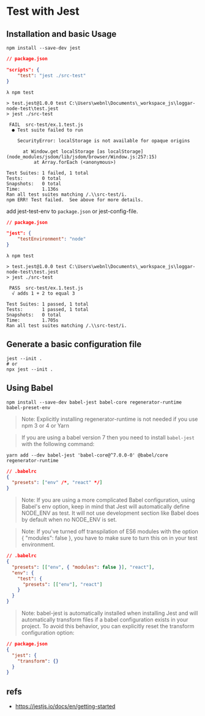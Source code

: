 # Test with Jest

## Installation and basic Usage

```shell
npm install --save-dev jest
```

```json
// package.json

"scripts": {
	"test": "jest ./src-test"
}
```

```shell
λ npm test

> test.jest@1.0.0 test C:\Users\webnl\Documents\_workspace_js\loggar-node-test\test.jest
> jest ./src-test

 FAIL  src-test/ex.1.test.js
  ● Test suite failed to run

    SecurityError: localStorage is not available for opaque origins

      at Window.get localStorage [as localStorage] (node_modules/jsdom/lib/jsdom/browser/Window.js:257:15)
          at Array.forEach (<anonymous>)

Test Suites: 1 failed, 1 total
Tests:       0 total
Snapshots:   0 total
Time:        1.136s
Ran all test suites matching /.\\src-test/i.
npm ERR! Test failed.  See above for more details.
```

add jest-test-env to `package.json` or jest-config-file.

```json
// package.json

"jest": {
	"testEnvironment": "node"
}
```

```shell
λ npm test

> test.jest@1.0.0 test C:\Users\webnl\Documents\_workspace_js\loggar-node-test\test.jest
> jest ./src-test

 PASS  src-test/ex.1.test.js
  √ adds 1 + 2 to equal 3

Test Suites: 1 passed, 1 total
Tests:       1 passed, 1 total
Snapshots:   0 total
Time:        1.705s
Ran all test suites matching /.\\src-test/i.
```

## Generate a basic configuration file

```shell
jest --init .
# or
npx jest --init .
```

## Using Babel

```shell
npm install --save-dev babel-jest babel-core regenerator-runtime babel-preset-env
```

> Note: Explicitly installing regenerator-runtime is not needed if you use npm 3 or 4 or Yarn

> If you are using a babel version 7 then you need to install `babel-jest` with the following command:

```shell
yarn add --dev babel-jest 'babel-core@^7.0.0-0' @babel/core regenerator-runtime
```

```json
// .babelrc
{
  "presets": ["env" /*, "react" */]
}
```

> Note: If you are using a more complicated Babel configuration, using Babel's env option, keep in mind that Jest will automatically define NODE_ENV as test. It will not use development section like Babel does by default when no NODE_ENV is set.

> Note: If you've turned off transpilation of ES6 modules with the option { "modules": false }, you have to make sure to turn this on in your test environment.

```json
// .babelrc
{
  "presets": [["env", { "modules": false }], "react"],
  "env": {
    "test": {
      "presets": [["env"], "react"]
    }
  }
}
```

> Note: babel-jest is automatically installed when installing Jest and will automatically transform files if a babel configuration exists in your project. To avoid this behavior, you can explicitly reset the transform configuration option:

```json
// package.json
{
  "jest": {
    "transform": {}
  }
}
```

## refs

- https://jestjs.io/docs/en/getting-started
